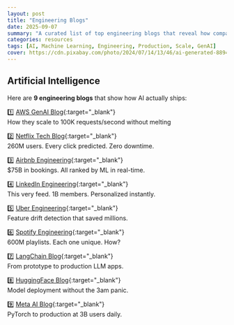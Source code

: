 ```yaml
---
layout: post
title: "Engineering Blogs"
date: 2025-09-07
summary: "A curated list of top engineering blogs that reveal how companies like Netflix, Airbnb, Uber, Spotify, Meta, and more ship into production at massive scale."
categories: resources
tags: [AI, Machine Learning, Engineering, Production, Scale, GenAI]
cover: https://cdn.pixabay.com/photo/2024/07/14/13/46/ai-generated-8894581_1280.jpg
---
```


## Artificial Intelligence

Here are **9 engineering blogs** that show how AI actually ships:

1️⃣ [AWS GenAI Blog](https://aws.amazon.com/blogs/machine-learning/category/artificial-intelligence/generative-ai/){:target="_blank"}  
How they scale to 100K requests/second without melting  

2️⃣ [Netflix Tech Blog](https://netflixtechblog.com/search?q=AI){:target="_blank"}  
260M users. Every click predicted. Zero downtime.  

3️⃣ [Airbnb Engineering](https://medium.com/airbnb-engineering){:target="_blank"}  
$75B in bookings. All ranked by ML in real-time.  

4️⃣ [LinkedIn Engineering](https://www.linkedin.com/blog/engineering/generative-ai){:target="_blank"}  
This very feed. 1B members. Personalized instantly.  

5️⃣ [Uber Engineering](https://www.uber.com/en-IN/blog/data/){:target="_blank"}  
Feature drift detection that saved millions.  

6️⃣ [Spotify Engineering](https://engineering.atspotify.com/?c=maching-learning){:target="_blank"}  
600M playlists. Each one unique. How?  

7️⃣ [LangChain Blog](https://blog.langchain.com/){:target="_blank"}  
From prototype to production LLM apps.  

8️⃣ [HuggingFace Blog](https://huggingface.co/blog){:target="_blank"}  
Model deployment without the 3am panic.  

9️⃣ [Meta AI Blog](https://ai.meta.com/blog/){:target="_blank"}  
PyTorch to production at 3B users daily.  
